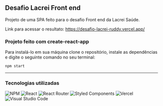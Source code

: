 ## Desafio Lacrei Front end

Projeto de uma SPA feito para o desafio Front end da Lacrei Saúde.

Link para acessar o resultato: https://desafio-lacrei-ruddy.vercel.app/

### Projeto feito com create-react-app
Para instalá-lo em sua máquina clone o repositório, instale as dependências e digite o seguinte comando no seu terminal:
```bash
npm start
```
---
### Tecnologias utilizadas
![NPM](https://img.shields.io/badge/NPM-%23CB3837.svg?style=for-the-badge&logo=npm&logoColor=white)
![React](https://img.shields.io/badge/react-%2320232a.svg?style=for-the-badge&logo=react&logoColor=%2361DAFB)
![React Router](https://img.shields.io/badge/React_Router-CA4245?style=for-the-badge&logo=react-router&logoColor=white)
![Styled Components](https://img.shields.io/badge/styled--components-DB7093?style=for-the-badge&logo=styled-components&logoColor=white)
![Vercel](https://img.shields.io/badge/vercel-%23000000.svg?style=for-the-badge&logo=vercel&logoColor=white)
![Visual Studio Code](https://img.shields.io/badge/Visual%20Studio%20Code-0078d7.svg?style=for-the-badge&logo=visual-studio-code&logoColor=white)

